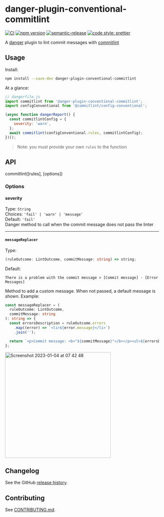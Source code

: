 # danger-plugin-conventional-commitlint

[![CI](https://github.com/BearAlliance/danger-plugin-conventional-commitlint/actions/workflows/ci.yml/badge.svg)](https://github.com/BearAlliance/danger-plugin-conventional-commitlint/actions/workflows/ci.yml)
[![npm version](https://badge.fury.io/js/danger-plugin-conventional-commitlint.svg)](https://badge.fury.io/js/danger-plugin-conventional-commitlint)
[![semantic-release](https://img.shields.io/badge/%20%20%F0%9F%93%A6%F0%9F%9A%80-semantic--release-e10079.svg)](https://github.com/semantic-release/semantic-release)
[![code style: prettier](https://img.shields.io/badge/code_style-prettier-ff69b4.svg?style=flat-square)](https://github.com/prettier/prettier)

A [danger](https://github.com/danger/danger-js) plugin to lint commit messages with [commitlint](https://github.com/conventional-changelog/commitlint)

## Usage

Install:

```sh
npm install --save-dev danger-plugin-conventional-commitlint
```

At a glance:

```js
// dangerfile.js
import commitlint from 'danger-plugin-conventional-commitlint';
import configConventional from '@commitlint/config-conventional';

(async function dangerReport() {
  const commitlintConfig = {
    severity: 'warn',
  };
  await commitlint(configConventional.rules, commitlintConfig);
})();
```

> Note: you must provide your own `rules` to the function

## API

commitlint([rules], [options])

### Options

#### severity

Type: `String`<br>
Choices: `'fail' | 'warn' | 'message'`<br>
Default: `'fail'`<br>
Danger method to call when the commit message does not pass the linter

---

#### `messageReplacer`

Type:

```ts
(ruleOutcome: LintOutcome, commitMessage: string) => string;
```

Default:

```
There is a problem with the commit message > [Commit message] - [Error Messages]
```

Method to add a custom message. When not passed, a default message is shown.
Example:

```ts
const messageReplacer = (
  ruleOutcome: LintOutcome,
  commitMessage: string
): string => {
  const errorsDescription = ruleOutcome.errors
    .map((error) => `<li>${error.message}</li>`)
    .join('');

  return `<p>Commit message: <b>"${commitMessage}"</b></p><ul>${errorsDescription}</ul> Suffix after commit message`;
};
```

<img width="346" alt="Screenshot 2023-01-04 at 07 42 48" src="https://user-images.githubusercontent.com/42243887/210506880-a7510e8c-7d48-4d18-b2f0-95547ecd5882.png">

## Changelog

See the GitHub [release history](https://github.com/bearalliance/danger-plugin-conventional-commitlint/releases).

## Contributing

See [CONTRIBUTING.md](CONTRIBUTING.md).
